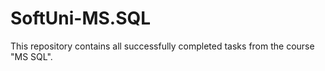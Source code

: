 # SoftUni-MS.SQL
This repository contains all successfully completed tasks from the course "MS SQL".
